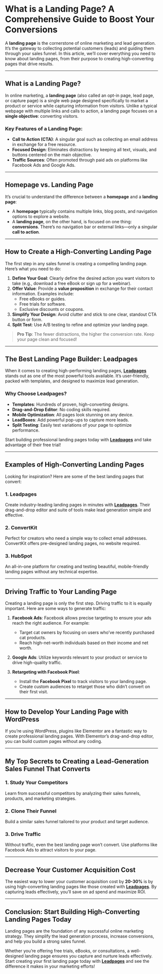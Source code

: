 # What is a Landing Page? A Comprehensive Guide to Boost Your Conversions

A **landing page** is the cornerstone of online marketing and lead generation. It’s the gateway to collecting potential customers (leads) and guiding them through your sales funnel. In this article, we’ll cover everything you need to know about landing pages, from their purpose to creating high-converting pages that drive results.

---

## What is a Landing Page?

In online marketing, a **landing page** (also called an opt-in page, lead page, or capture page) is a single web page designed specifically to market a product or service while capturing information from visitors. Unlike a typical webpage with multiple links and calls to action, a landing page focuses on a **single objective**: converting visitors.

### Key Features of a Landing Page:
- **Call to Action (CTA)**: A singular goal such as collecting an email address in exchange for a free resource.
- **Focused Design**: Eliminates distractions by keeping all text, visuals, and buttons centered on the main objective.
- **Traffic Sources**: Often promoted through paid ads on platforms like Facebook Ads and Google Ads.

---

## Homepage vs. Landing Page

It’s crucial to understand the difference between a **homepage** and a **landing page**:

- A **homepage** typically contains multiple links, blog posts, and navigation options to explore a website.
- A **landing page**, on the other hand, is focused on one thing: **conversions**. There’s no navigation bar or external links—only a singular **call to action**.

---

## How to Create a High-Converting Landing Page

The first step in any sales funnel is creating a compelling landing page. Here’s what you need to do:

1. **Define Your Goal**: Clearly define the desired action you want visitors to take (e.g., download a free eBook or sign up for a webinar).
2. **Offer Value**: Provide a **value proposition** in exchange for their contact information. Examples include:
   - Free eBooks or guides.
   - Free trials for software.
   - Exclusive discounts or coupons.
3. **Simplify Your Design**: Avoid clutter and stick to one clear, standout CTA button or form.
4. **Split Test**: Use A/B testing to refine and optimize your landing page.

> **Pro Tip**: The fewer distractions, the higher the conversion rate. Keep your page clean and focused!

---

## The Best Landing Page Builder: Leadpages

When it comes to creating high-performing landing pages, **[Leadpages](https://bit.ly/LEadPages)** stands out as one of the most powerful tools available. It’s user-friendly, packed with templates, and designed to maximize lead generation.

### Why Choose Leadpages?
- **Templates**: Hundreds of proven, high-converting designs.
- **Drag-and-Drop Editor**: No coding skills required.
- **Mobile Optimization**: All pages look stunning on any device.
- **LeadBoxes**: Add powerful pop-ups to capture more leads.
- **Split Testing**: Easily test variations of your page to optimize performance.

Start building professional landing pages today with **[Leadpages](https://bit.ly/LEadPages)** and take advantage of their free trial!

---

## Examples of High-Converting Landing Pages

Looking for inspiration? Here are some of the best landing pages that convert:

### 1. **Leadpages**  
Create industry-leading landing pages in minutes with **[Leadpages](https://bit.ly/LEadPages)**. Their drag-and-drop editor and suite of tools make lead generation simple and effective.

### 2. ConvertKit  
Perfect for creators who need a simple way to collect email addresses. ConvertKit offers pre-designed landing pages, no website required.

### 3. HubSpot  
An all-in-one platform for creating and testing beautiful, mobile-friendly landing pages without any technical expertise.

---

## Driving Traffic to Your Landing Page

Creating a landing page is only the first step. Driving traffic to it is equally important. Here are some ways to generate traffic:

1. **Facebook Ads**: Facebook allows precise targeting to ensure your ads reach the right audience. For example:
   - Target cat owners by focusing on users who’ve recently purchased cat products.
   - Reach high-net-worth individuals based on their income and net worth.

2. **Google Ads**: Utilize keywords relevant to your product or service to drive high-quality traffic.

3. **Retargeting with Facebook Pixel**:
   - Install the **Facebook Pixel** to track visitors to your landing page.
   - Create custom audiences to retarget those who didn’t convert on their first visit.

---

## How to Develop Your Landing Page with WordPress

If you’re using WordPress, plugins like Elementor are a fantastic way to create professional landing pages. With Elementor’s drag-and-drop editor, you can build custom pages without any coding.

---

## My Top Secrets to Creating a Lead-Generation Sales Funnel That Converts

### 1. **Study Your Competitors**
Learn from successful competitors by analyzing their sales funnels, products, and marketing strategies.

### 2. **Clone Their Funnel**
Build a similar sales funnel tailored to your product and target audience.

### 3. **Drive Traffic**
Without traffic, even the best landing page won’t convert. Use platforms like Facebook Ads to attract visitors to your page.

---

## Decrease Your Customer Acquisition Cost

The easiest way to lower your customer acquisition cost by **20-30%** is by using high-converting landing pages like those created with **[Leadpages](https://bit.ly/LEadPages)**. By capturing leads effectively, you’ll save on ad spend and maximize ROI.

---

## Conclusion: Start Building High-Converting Landing Pages Today

Landing pages are the foundation of any successful online marketing strategy. They simplify the lead generation process, increase conversions, and help you build a strong sales funnel.

Whether you’re offering free trials, eBooks, or consultations, a well-designed landing page ensures you capture and nurture leads effectively. Start creating your first landing page today with **[Leadpages](https://bit.ly/LEadPages)** and see the difference it makes in your marketing efforts!
